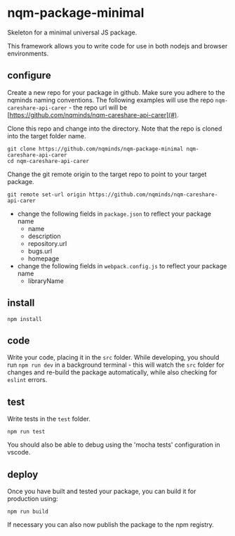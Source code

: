 # nqm-package-minimal

Skeleton for a minimal universal JS package.

This framework allows you to write code for use in both nodejs and browser environments.

## configure

Create a new repo for your package in github. Make sure you adhere to the nqminds naming conventions.
The following examples will use the repo `nqm-careshare-api-carer` - the repo url will be [https://github.com/nqminds/nqm-careshare-api-carer](#).

Clone this repo and change into the directory. Note that the repo is cloned into the target folder name.

```
git clone https://github.com/nqminds/nqm-package-minimal nqm-careshare-api-carer
cd nqm-careshare-api-carer
```

Change the git remote origin to the target repo to point to your target package.

```
git remote set-url origin https://github.com/nqminds/nqm-careshare-api-carer
```

- change the following fields in `package.json` to reflect your package name
  - name
  - description
  - repository.url
  - bugs.url
  - homepage  
- change the following fields in `webpack.config.js` to reflect your package name
  - libraryName

## install

```
npm install
```

## code

Write your code, placing it in the `src` folder. While developing, you should run `npm run dev` in a background
terminal - this will watch the `src` folder for changes and re-build the package automatically, while also checking
for `eslint` errors.

## test

Write tests in the `test` folder.

```
npm run test
```

You should also be able to debug using the 'mocha tests' configuration in vscode.

## deploy

Once you have built and tested your package, you can build it for production using:

```
npm run build
```

If necessary you can also now publish the package to the npm registry. 